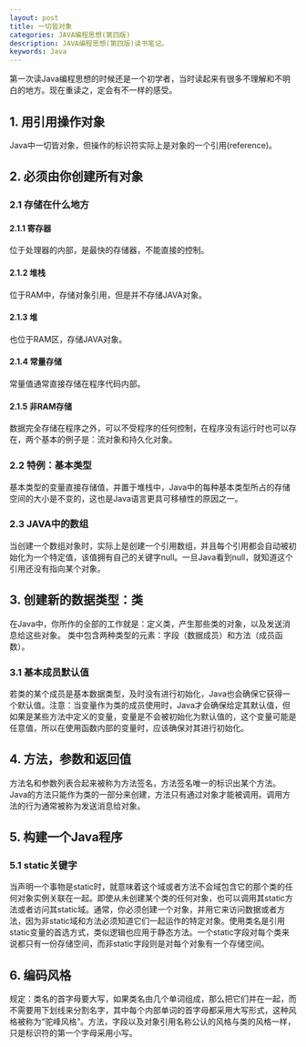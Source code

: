 ```yaml
---
layout: post
title: 一切皆对象
categories: JAVA编程思想(第四版)
description: JAVA编程思想(第四版)读书笔记。
keywords: Java 
---
```


第一次读Java编程思想的时候还是一个初学者，当时读起来有很多不理解和不明白的地方。现在重读之，定会有不一样的感受。

## 1. 用引用操作对象

Java中一切皆对象，但操作的标识符实际上是对象的一个引用(reference)。

## 2. 必须由你创建所有对象

### 2.1 存储在什么地方

#### 2.1.1 寄存器

位于处理器的内部，是最快的存储器，不能直接的控制。

#### 2.1.2 堆栈

位于RAM中，存储对象引用，但是并不存储JAVA对象。

#### 2.1.3 堆

也位于RAM区，存储JAVA对象。

#### 2.1.4 常量存储

常量值通常直接存储在程序代码内部。

#### 2.1.5 非RAM存储

数据完全存储在程序之外，可以不受程序的任何控制，在程序没有运行时也可以存在，两个基本的例子是：流对象和持久化对象。

### 2.2 特例：基本类型

基本类型的变量直接存储值，并置于堆栈中，Java中的每种基本类型所占的存储空间的大小是不变的，这也是Java语言更具可移植性的原因之一。

### 2.3 JAVA中的数组

当创建一个数组对象时，实际上是创建一个引用数组，并且每个引用都会自动被初始化为一个特定值，该值拥有自己的关键字null。一旦Java看到null，就知道这个引用还没有指向某个对象。

## 3. 创建新的数据类型：类

在Java中，你所作的全部的工作就是：定义类，产生那些类的对象，以及发送消息给这些对象。
类中包含两种类型的元素：字段（数据成员）和方法（成员函数）。

### 3.1 基本成员默认值

若类的某个成员是基本数据类型，及时没有进行初始化，Java也会确保它获得一个默认值。注意：当变量作为类的成员使用时，Java才会确保给定其默认值，但如果是某些方法中定义的变量，变量是不会被初始化为默认值的，这个变量可能是任意值，所以在使用函数内部的变量时，应该确保对其进行初始化。

## 4. 方法，参数和返回值

方法名和参数列表合起来被称为方法签名，方法签名唯一的标识出某个方法。Java的方法只能作为类的一部分来创建，方法只有通过对象才能被调用。调用方法的行为通常被称为发送消息给对象。

## 5. 构建一个Java程序

### 5.1 static关键字

当声明一个事物是static时，就意味着这个域或者方法不会域包含它的那个类的任何对象实例关联在一起。即使从未创建某个类的任何对象，也可以调用其static方法或者访问其static域。通常，你必须创建一个对象，并用它来访问数据或者方法，因为非static域和方法必须知道它们一起运作的特定对象。使用类名是引用static变量的首选方式，类似逻辑也应用于静态方法。一个static字段对每个类来说都只有一份存储空间，而非static字段则是对每个对象有一个存储空间。

## 6. 编码风格

规定：类名的首字母要大写，如果类名由几个单词组成，那么把它们并在一起，而不需要用下划线来分割名字，其中每个内部单词的首字母都采用大写形式，这种风格被称为“驼峰风格”。方法，字段以及对象引用名称公认的风格与类的风格一样，只是标识符的第一个字母采用小写。







